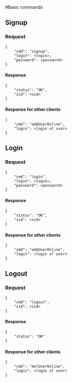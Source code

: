 #Basic commands

## Signup
### Request
    {
        "cmd": "signup",
        "login": <login>,
        "password": <password>
    }    
#### Response
    {
        "status": "OK",
        "sid": <sid>
    }
#### Response for other clients
    {
        "cmd": "addUserOnline", 
        "login": <login of user>
    }

## Login
### Request
    {
        "cmd": "login",
        "login": <login>,
        "password": <password>
    }    
#### Response
    {
        "status": "OK",
        "sid": <sid>
    }
#### Response for other clients
    {
        "cmd": "addUserOnline", 
        "login": <login of user>
    }

## Logout
### Request
    {
        "cmd": "logout",
        "sid": <sid>
    }    
#### Response
    {
        "status": "OK"
    }
#### Response for other clients
    {
        "cmd": "delUserOnline", 
        "login": <login of user>
    }

